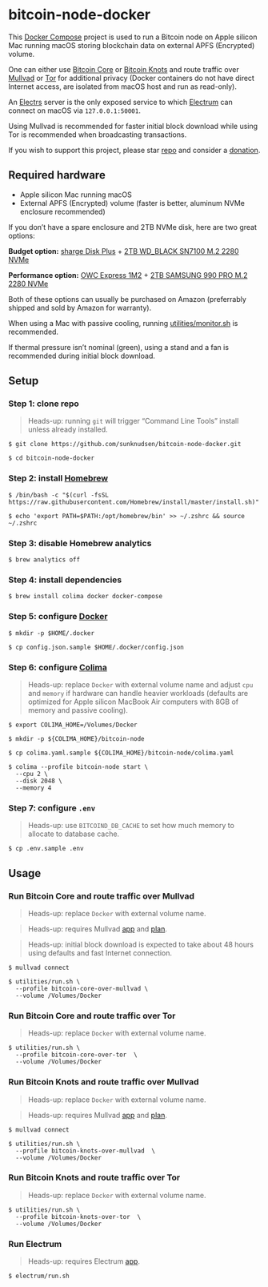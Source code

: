 # bitcoin-node-docker

This [Docker Compose](https://docs.docker.com/compose/) project is used to run a Bitcoin node on Apple silicon Mac running macOS storing blockchain data on external APFS (Encrypted) volume.

One can either use [Bitcoin Core](https://bitcoincore.org/) or [Bitcoin Knots](https://bitcoinknots.org/) and route traffic over [Mullvad](https://mullvad.net/en) or [Tor](https://www.torproject.org/) for additional privacy (Docker containers do not have direct Internet access, are isolated from macOS host and run as read-only).

An [Electrs](https://github.com/romanz/electrs) server is the only exposed service to which [Electrum](https://electrum.org/) can connect on macOS via `127.0.0.1:50001`.

Using Mullvad is recommended for faster initial block download while using Tor is recommended when broadcasting transactions.

If you wish to support this project, please star [repo](https://github.com/sunknudsen/bitcoin-node-docker) and consider a [donation](https://sunknudsen.com/donate).

## Required hardware

- Apple silicon Mac running macOS
- External APFS (Encrypted) volume (faster is better, aluminum NVMe enclosure recommended)

If you don’t have a spare enclosure and 2TB NVMe disk, here are two great options:

**Budget option:** [sharge Disk Plus](https://sharge.com/products/disk-plus) + [2TB WD_BLACK SN7100 M.2 2280 NVMe](https://shop.sandisk.com/en-us/products/ssd/internal-ssd/wd-black-sn7100-nvme-internal-ssd?sku=WDS200T4X0E-00CJA0)

**Performance option:** [OWC Express 1M2](https://www.owc.com/solutions/express-1m2) + [2TB SAMSUNG 990 PRO M.2 2280 NVMe](https://www.samsung.com/us/computing/memory-storage/solid-state-drives/990-pro-pcie-4-0-nvme-ssd-2tb-mz-v9p2t0b-am/)

Both of these options can usually be purchased on Amazon (preferrably shipped and sold by Amazon for warranty).

When using a Mac with passive cooling, running [utilities/monitor.sh](utilities/monitor.sh) is recommended.

If thermal pressure isn’t nominal (green), using a stand and a fan is recommended during initial block download.

## Setup

### Step 1: clone repo

> Heads-up: running `git` will trigger “Command Line Tools” install unless already installed.

```console
$ git clone https://github.com/sunknudsen/bitcoin-node-docker.git

$ cd bitcoin-node-docker
```

### Step 2: install [Homebrew](https://brew.sh/)

```console
$ /bin/bash -c "$(curl -fsSL https://raw.githubusercontent.com/Homebrew/install/master/install.sh)"

$ echo 'export PATH=$PATH:/opt/homebrew/bin' >> ~/.zshrc && source ~/.zshrc
```

### Step 3: disable Homebrew analytics

```console
$ brew analytics off
```

### Step 4: install dependencies

```console
$ brew install colima docker docker-compose
```

### Step 5: configure [Docker](https://docs.docker.com/)

```console
$ mkdir -p $HOME/.docker

$ cp config.json.sample $HOME/.docker/config.json
```

### Step 6: configure [Colima](https://github.com/abiosoft/colima)

> Heads-up: replace `Docker` with external volume name and adjust `cpu` and `memory` if hardware can handle heavier workloads (defaults are optimized for Apple silicon MacBook Air computers with 8GB of memory and passive cooling).

```console
$ export COLIMA_HOME=/Volumes/Docker

$ mkdir -p ${COLIMA_HOME}/bitcoin-node

$ cp colima.yaml.sample ${COLIMA_HOME}/bitcoin-node/colima.yaml

$ colima --profile bitcoin-node start \
  --cpu 2 \
  --disk 2048 \
  --memory 4
```

### Step 7: configure `.env`

> Heads-up: use `BITCOIND_DB_CACHE` to set how much memory to allocate to database cache.

```console
$ cp .env.sample .env
```

## Usage

### Run Bitcoin Core and route traffic over Mullvad

> Heads-up: replace `Docker` with external volume name.

> Heads-up: requires Mullvad [app](https://mullvad.net/en/download/vpn/macos) and [plan](https://mullvad.net/en/pricing).

> Heads-up: initial block download is expected to take about 48 hours using defaults and fast Internet connection.

```console
$ mullvad connect

$ utilities/run.sh \
  --profile bitcoin-core-over-mullvad \
  --volume /Volumes/Docker
```

### Run Bitcoin Core and route traffic over Tor

> Heads-up: replace `Docker` with external volume name.

```console
$ utilities/run.sh \
  --profile bitcoin-core-over-tor  \
  --volume /Volumes/Docker
```

### Run Bitcoin Knots and route traffic over Mullvad

> Heads-up: replace `Docker` with external volume name.

> Heads-up: requires Mullvad [app](https://mullvad.net/en/download/vpn/macos) and [plan](https://mullvad.net/en/pricing).

```console
$ mullvad connect

$ utilities/run.sh \
  --profile bitcoin-knots-over-mullvad  \
  --volume /Volumes/Docker
```

### Run Bitcoin Knots and route traffic over Tor

> Heads-up: replace `Docker` with external volume name.

```console
$ utilities/run.sh \
  --profile bitcoin-knots-over-tor  \
  --volume /Volumes/Docker
```

### Run Electrum

> Heads-up: requires Electrum [app](https://electrum.org/#download).

```console
$ electrum/run.sh
```